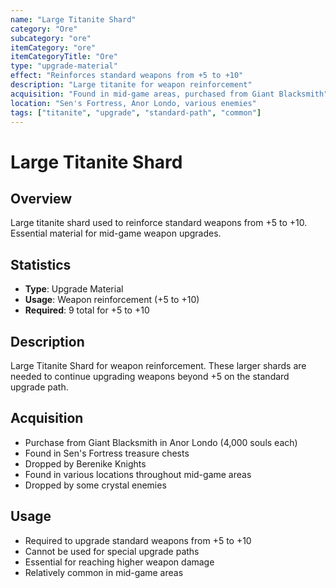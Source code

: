 ```yaml
---
name: "Large Titanite Shard"
category: "Ore"
subcategory: "ore"
itemCategory: "ore"
itemCategoryTitle: "Ore"
type: "upgrade-material"
effect: "Reinforces standard weapons from +5 to +10"
description: "Large titanite for weapon reinforcement"
acquisition: "Found in mid-game areas, purchased from Giant Blacksmith"
location: "Sen's Fortress, Anor Londo, various enemies"
tags: ["titanite", "upgrade", "standard-path", "common"]
---
```


# Large Titanite Shard

## Overview
Large titanite shard used to reinforce standard weapons from +5 to +10. Essential material for mid-game weapon upgrades.

## Statistics
- **Type**: Upgrade Material
- **Usage**: Weapon reinforcement (+5 to +10)
- **Required**: 9 total for +5 to +10

## Description
Large Titanite Shard for weapon reinforcement. These larger shards are needed to continue upgrading weapons beyond +5 on the standard upgrade path.

## Acquisition
- Purchase from Giant Blacksmith in Anor Londo (4,000 souls each)
- Found in Sen's Fortress treasure chests
- Dropped by Berenike Knights
- Found in various locations throughout mid-game areas
- Dropped by some crystal enemies

## Usage
- Required to upgrade standard weapons from +5 to +10
- Cannot be used for special upgrade paths
- Essential for reaching higher weapon damage
- Relatively common in mid-game areas